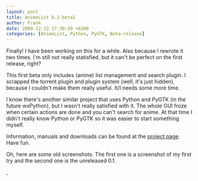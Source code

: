 ```yaml
---
layout: post
title: AnimeList 0.2-beta1
author: Frank
date: 2009-12-22 17:30:39 +0200
categories: [AnimeList, Python, PyGTK, Beta-release]
---
```


Finally! I have been working on this for a while. Also because I rewrote it two
times. I'm still not really statisfied, but it can't be perfect on the first
release, right?

This first beta only includes (anime) list management and search plugin. I
scrapped the torrent plugin and plugin system (well, it's just hidden), because
I couldn't make them really useful. It/I needs some more time.

I know there's another similar project that uses Python and PyGTK (in the future
wxPython), but I wasn't really satisfied with it. The whole GUI froze when certain
actions are done and you can't search for anime. At that time I didn't really
know Python or PyGTK so it was easier to start something myself.

Information, manuals and downloads can be found at the
[project page](/projects.html#h-animelist). Have fun.

Oh, here are some old screenshots. The first one is a screenshot of my first try
and the second one is the unreleased 0.1.

<a class="jsimgbox" href="{{ site.cdn }}/img/animelist/first-al.png">
  <img src="{{ site.cdn }}/img/animelist/thumb_first-al.png" alt="" />
</a>
<a class="jsimgbox" href="{{ site.cdn }}/img/animelist/animelist_0.1.png">
  <img src="{{ site.cdn }}/img/animelist/thumb_animelist_0.1.png" alt="" />
</a>
